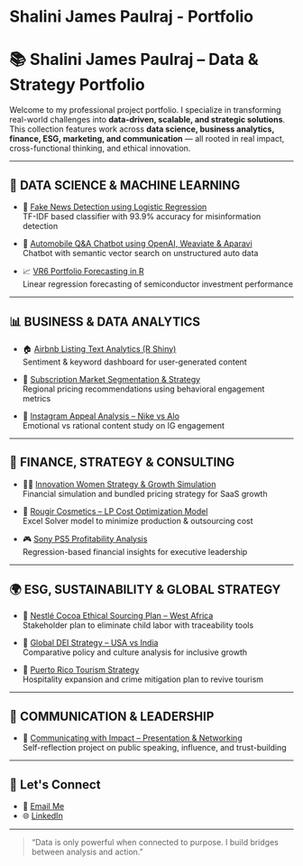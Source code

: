 # Shalini James Paulraj - Portfolio
# 📚 Shalini James Paulraj – Data & Strategy Portfolio

Welcome to my professional project portfolio. I specialize in transforming real-world challenges into **data-driven, scalable, and strategic solutions**. This collection features work across **data science, business analytics, finance, ESG, marketing, and communication** — all rooted in real impact, cross-functional thinking, and ethical innovation.

---

## 🔬 DATA SCIENCE & MACHINE LEARNING

- 📰 [Fake News Detection using Logistic Regression](https://github.com/Shalini25853/ml-fake-news-detector-logistic-regression)  
  TF-IDF based classifier with 93.9% accuracy for misinformation detection

- 🤖 [Automobile Q&A Chatbot using OpenAI, Weaviate & Aparavi](https://github.com/Shalini25853/data-nlp-auto-chatbot-openai-aparavi)  
  Chatbot with semantic vector search on unstructured auto data

- 📈 [VR6 Portfolio Forecasting in R](https://github.com/Shalini25853/finance-portfolio-analysis-vr6-r-predictive-model)  
  Linear regression forecasting of semiconductor investment performance

---

## 📊 BUSINESS & DATA ANALYTICS

- 🏠 [Airbnb Listing Text Analytics (R Shiny)](https://github.com/Shalini25853/text-analytics-airbnb-rshiny)  
  Sentiment & keyword dashboard for user-generated content

- 🧩 [Subscription Market Segmentation & Strategy](https://github.com/Shalini25853/marketing-analytics-subscription-strategy)  
  Regional pricing recommendations using behavioral engagement metrics

- 📱 [Instagram Appeal Analysis – Nike vs Alo](https://github.com/Shalini25853/social-media-appeals-nike-alo-instagram-analysis)  
  Emotional vs rational content study on IG engagement

---

## 💼 FINANCE, STRATEGY & CONSULTING

- 👩‍💼 [Innovation Women Strategy & Growth Simulation](https://github.com/Shalini25853/strategy-finance-innovation-women-growth-model)  
  Financial simulation and bundled pricing strategy for SaaS growth

- 💄 [Rougir Cosmetics – LP Cost Optimization Model](https://github.com/Shalini25853/operations-lp-cost-model-rougir-cosmetics)  
  Excel Solver model to minimize production & outsourcing cost

- 🎮 [Sony PS5 Profitability Analysis](https://github.com/Shalini25853/financial-analysis-sony-ps5-profitability-modeling)  
  Regression-based financial insights for executive leadership

---

## 🌍 ESG, SUSTAINABILITY & GLOBAL STRATEGY

- 🌱 [Nestlé Cocoa Ethical Sourcing Plan – West Africa](https://github.com/Shalini25853/ethical-sourcing-strategy-nestle-west-africa)  
  Stakeholder plan to eliminate child labor with traceability tools

- 🤝 [Global DEI Strategy – USA vs India](https://github.com/Shalini25853/global-dei-strategy-usa-india-analysis)  
  Comparative policy and culture analysis for inclusive growth

- 🌴 [Puerto Rico Tourism Strategy](https://github.com/Shalini25853/tourism-strategy-puerto-rico-hilton-expansion)  
  Hospitality expansion and crime mitigation plan to revive tourism

---

## 💬 COMMUNICATION & LEADERSHIP

- 🎤 [Communicating with Impact – Presentation & Networking](https://github.com/Shalini25853/communicating-with-impact-networking-presentation)  
  Self-reflection project on public speaking, influence, and trust-building

---

## 📌 Let's Connect

- 📧 [Email Me](mailto:shalinijamespaulraj@outlook.com)  
- 🌐 [LinkedIn](https://linkedin.com/in/shalinijamespaulraj)

---

> “Data is only powerful when connected to purpose. I build bridges between analysis and action.”
